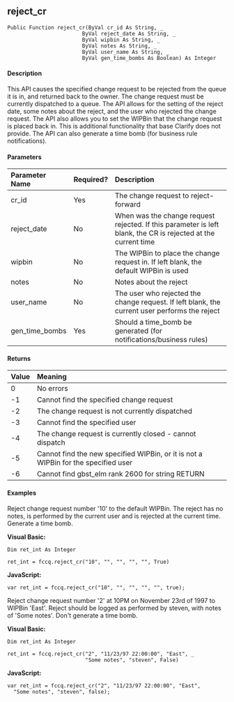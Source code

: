 reject_cr
---------

```
Public Function reject_cr(ByVal cr_id As String, _
  						ByVal reject_date As String, _
                        ByVal wipbin As String, _
						ByVal notes As String, _
                        ByVal user_name As String, _
                        ByVal gen_time_bombs As Boolean) As Integer
```

#### Description

This API causes the specified change request to be rejected from the queue it is in, and returned back to the owner. The change request must be currently dispatched to a queue. The API allows for the setting of the reject date, some notes about the reject, and the user who rejected the change request. The API also allows you to set the WIPBin that the change request is placed back in. This is additional functionality that base Clarify does not provide. The API can also generate a time bomb (for business rule notifications).

#### Parameters

| Parameter Name | Required? | Description |
|:--- |:--- |:--- |
| cr_id | Yes | The change request to reject-forward |
| reject_date | No | When was the change request rejected. If this parameter is left blank, the CR is rejected at the current time |
| wipbin | No | The WIPBin to place the change request in. If left blank, the default WIPBin is used |
| notes | No | Notes about the reject |
| user_name | No | The user who rejected the change request. If left blank, the current user performs the reject |
| gen_time_bombs | Yes | Should a time_bomb be generated (for notifications/business rules) |

#### Returns

| Value | Meaning |
|:--- |:--- |
| 0 | No errors |
| -1 | Cannot find the specified change request |
| -2 | The change request is not currently dispatched |
| -3 | Cannot find the specified user |
| -4 | The change request is currently closed - cannot dispatch |
| -5 | Cannot find the new specified WIPBin, or it is not a WIPBin for the specified user |
| -6 | Cannot find gbst_elm rank 2600 for string RETURN |

#### Examples

Reject change request number '10' to the default WIPBin. The reject has no notes, is performed by the current user and is rejected at the current time. Generate a time bomb.

**Visual Basic:**
```
Dim ret_int As Integer

ret_int = fccq.reject_cr("10", "", "", "", "", True)
```

**JavaScript:**
```
var ret_int = fccq.reject_cr("10", "", "", "", "", true);
```

Reject change request number '2' at 10PM on November 23rd of 1997 to WIPBin 'East'. Reject should be logged as performed by steven, with notes of 'Some notes'. Don't generate a time bomb.

**Visual Basic:**
```
Dim ret_int As Integer

ret_int = fccq.reject_cr("2", "11/23/97 22:00:00", "East", _
                         "Some notes", "steven", False)
```

**JavaScript:**
```
var ret_int = fccq.reject_cr("2", "11/23/97 22:00:00", "East",
  "Some notes", "steven", false);
```